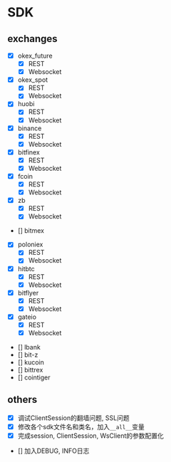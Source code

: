 # SDK

## exchanges

- [x] okex_future
    - [x] REST
    - [x] Websocket

- [x] okex_spot
    - [x] REST
    - [x] Websocket

- [x] huobi
    - [x] REST
    - [x] Websocket

- [x] binance
    - [x] REST
    - [x] Websocket

- [x] bitfinex
    - [x] REST
    - [x] Websocket

- [x] fcoin
    - [x] REST
    - [x] Websocket

- [x] zb
    - [x] REST
    - [X] Websocket

- [] bitmex

- [x] poloniex
    - [x] REST
    - [x] Websocket

- [x] hitbtc
    - [x] REST
    - [x] Websocket

- [x] bitflyer
    - [x] REST
    - [x] Websocket

- [x] gateio
    - [x] REST
    - [x] Websocket

- [] lbank
- [] bit-z
- [] kucoin
- [] bittrex
- [] cointiger

## others

- [x] 调试ClientSession的翻墙问题, SSL问题
- [x] 修改各个sdk文件名和类名，加入`__all__`变量
- [x] 完成session, ClientSession, WsClient的参数配置化
- [] 加入DEBUG, INFO日志
